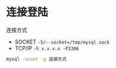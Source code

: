 # 连接登陆

连接方式

* SOCKET `-S/--socket=/tmp/mysql.sock`
* TCP/IP `-h x.x.x.x -P3306`

```bash
mysql -uroot -p 连接方式
```
